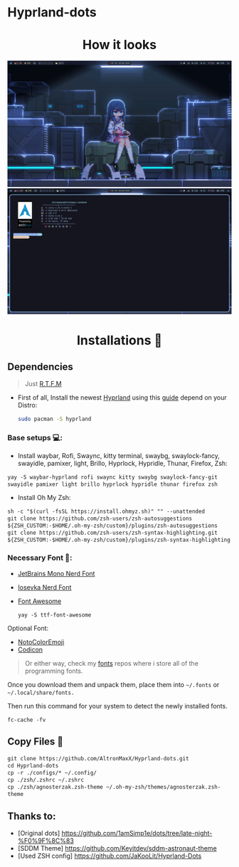 # Hyprland-dots

<div align="center">
    <h1>How it looks</h1>
</div>

![](https://raw.githubusercontent.com/AltronMaxX/Hyprland-dots/refs/heads/main/Screenshots/screen1.jpg?token=GHSAT0AAAAAADF5CBPMFBOFKQBCTTO7WUPS2CUT3SQ)
![](https://raw.githubusercontent.com/AltronMaxX/Hyprland-dots/refs/heads/main/Screenshots/screen2.jpg?token=GHSAT0AAAAAADF5CBPNTLEZTTSPBZTJN67I2CUT36A)

<div align="center">
    <h1>Installations 💫</h1>
</div>

## Dependencies

> Just [R.T.F.M](https://en.wikipedia.org/wiki/RTFM)

- First of all, Install the newest [Hyprland](https://hyprland.org/) using this [guide](https://wiki.hyprland.org/Getting-Started/Installation/) depend on your Distro:

  ```zsh
  sudo pacman -S hyprland
  ```

### Base setups 💻:

- Install waybar, Rofi, Swaync, kitty terminal, swaybg, swaylock-fancy, swayidle, pamixer, light, Brillo, Hyprlock, Hypridle, Thunar, Firefox, Zsh:

```
yay -S waybar-hyprland rofi swaync kitty swaybg swaylock-fancy-git swayidle pamixer light brillo hyprlock hypridle thunar firefox zsh
```

- Install Oh My Zsh:
```
sh -c "$(curl -fsSL https://install.ohmyz.sh)" "" --unattended 
git clone https://github.com/zsh-users/zsh-autosuggestions ${ZSH_CUSTOM:-$HOME/.oh-my-zsh/custom}/plugins/zsh-autosuggestions 
git clone https://github.com/zsh-users/zsh-syntax-highlighting.git ${ZSH_CUSTOM:-$HOME/.oh-my-zsh/custom}/plugins/zsh-syntax-highlighting
```

### Necessary Font 🔑:

- [JetBrains Mono Nerd Font](https://github.com/ryanoasis/nerd-fonts/releases/download/v2.2.2/JetBrainsMono.zip)

- [Iosevka Nerd Font](https://github.com/ryanoasis/nerd-fonts/releases/download/v2.3.3/Iosevka.zip)

- [Font Awesome](https://archlinux.org/packages/community/any/ttf-font-awesome/)
  ```
  yay -S ttf-font-awesome
  ```

Optional Font:

- [NotoColorEmoji](https://github.com/googlefonts/noto-emoji/raw/main/fonts/NotoColorEmoji.ttf)
- [Codicon](https://github.com/microsoft/vscode-codicons/raw/main/dist/codicon.ttf)

> Or either way, check my [fonts](https://github.com/iamverysimp1e/fonts) repos where i store all of the programming fonts.

Once you download them and unpack them, place them into `~/.fonts` or `~/.local/share/fonts.`

Then run this command for your system to detect the newly installed fonts.

```
fc-cache -fv
```

## Copy Files 💾

```
git clone https://github.com/AltronMaxX/Hyprland-dots.git
cd Hyprland-dots
cp -r ./configs/* ~/.config/
cp ./zsh/.zshrc ~/.zshrc
cp ./zsh/agnosterzak.zsh-theme ~/.oh-my-zsh/themes/agnosterzak.zsh-theme
```

## Thanks to:
- [Original dots] https://github.com/1amSimp1e/dots/tree/late-night-%F0%9F%8C%83
- [SDDM Theme] https://github.com/Keyitdev/sddm-astronaut-theme
- [Used ZSH config] https://github.com/JaKooLit/Hyprland-Dots

